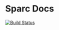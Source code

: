 # Sparc Docs

[![Build Status](https://travis-ci.com/Blackfynn/docs.sparc.science.svg?branch=master)](https://travis-ci.com/Blackfynn/docs.sparc.science)

